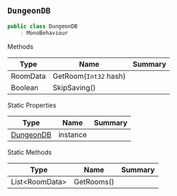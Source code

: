 ## `DungeonDB`

```csharp
public class DungeonDB
    : MonoBehaviour

```

Methods

| Type | Name | Summary | 
| --- | --- | --- | 
| RoomData | GetRoom(`Int32` hash) |  | 
| Boolean | SkipSaving() |  | 


Static Properties

| Type | Name | Summary | 
| --- | --- | --- | 
| [DungeonDB](./DungeonDB.md) | instance |  | 


Static Methods

| Type | Name | Summary | 
| --- | --- | --- | 
| List&lt;RoomData&gt; | GetRooms() |  | 


